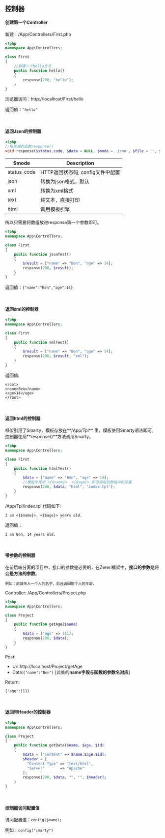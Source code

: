 ## 控制器

#### 创建第一个Controller

新建：/App/Controllers/First.php

``` php
<?php
namespace App\Controllers;

class First
{
  	//新建一个hello方法
    public function hello()
    {
        response(200, "hello");
    }
}
```

浏览器访问：http://localhost/First/hello    

返回值：`"hello"`

<br/>

#### 返回Json的控制器

``` php
<?php
//框架辅佐函数response()
void response($status_code, $data = NULL, $mode = 'json', $file = '', $header = "")
```

| $mode       | Description            |
| ----------- | ---------------------- |
| status_code | HTTP返回状态码, config文件中配置 |
| json        | 转换为json格式，默认           |
| xml         | 转换为xml格式               |
| text        | 纯文本，直接打印               |
| html        | 调用模板引擎                 |

所以只需要将数组放进response第一个参数即可。

``` php
<?php
namespace App\Controllers;

class First
{
    public function jsonTest()
    {
        $result = ["name" => "Ben", "age" => 14];
        response(200, $result);
    }
}
```

返回值：`{"name":"Ben","age":14}`

<br/>

#### 返回xml的控制器

``` php
<?php
namespace App\Controllers;

class First
{
    public function xmlTest()
    {
        $result = ["name" => "Ben", "age" => 14];
        response(200, $result, "xml");
    }
}
```

返回值:

``` 
<root>
<name>Ben</name>
<age>14</age>
</root>
```

<br/>

#### 返回html的控制器

框架引用了Smarty，模板存放在**/App/Tpl** 里，模板使用Smarty语法即可，控制器使用**response()**方法调用Smarty。

``` php
<?php
namespace App\Controllers;

class First
{
    public function htmlTest()
    {
        $data = ["name" => "Ben", "age" => 14];
      	//模板中使用 <{$name}>  <{$age}> 即可调用该数组中的变量
        response(200, $data, "html", "index.tpl");
    }
}
```

/App/Tpl/index.tpl 代码如下:

``` 
I am <{$name}>, <{$age}> years old.
```

返回值：

``` 
I am Ben, 14 years old.
```

<br/>

#### 带参数的控制器

在前后端分离的项目中，接口的参数是必要的，在Zereri框架中，**接口的参数**是将会**是方法的参数**。

`例如：前端传入一个人的名字，后台返回那个人的年龄。`

Controller:    /App/Controllers/Project.php

``` php
<?php
namespace App\Controllers;

class Project
{
    public function getAge($name)
    {
        $data = ["age" => 111];
        response(200, $data);
    }
}
```

Post:

- Url:http://localhost/Project/getAge
- Data:`{"name":"Ben"}`       [此处的**name字段与函数的参数名对应**]

Return:

``` 
{"age":111}
```

<br/>

#### 返回带Header的控制器

``` php
<?php
namespace App\Controllers;

class Project
{
    public function getData($name, $age, $id)
    {
        $data = ["content" => $name.$age.$id];
      	$header = [
          "Content-Type" => "text/html",
          "Server" 		 => "Apache"
        ];
        response(200, $data, "", "", $header);
    }
}
```

<br/>

#### 控制器访问配置值

访问配置值：`config($name);` 

例如：`config("smarty")`  